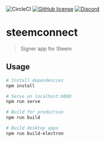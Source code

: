 ![CircleCI](https://img.shields.io/circleci/project/github/bonustrack/steemconnect.svg)
[![GitHub license](https://img.shields.io/badge/license-MIT-blue.svg)](https://raw.githubusercontent.com/bonustrack/steemconnect/master/LICENSE)
[![Discord](https://img.shields.io/discord/352140630769664009.svg?color=%236b80c4&label=discord)](https://discord.gg/NCZMVev)

# steemconnect

> Signer app for Steem

## Usage

``` bash
# Install dependencies
npm install

# Serve on localhost:8080
npm run serve

# Build for production
npm run build

# Build desktop apps
npm run build-electron
```

